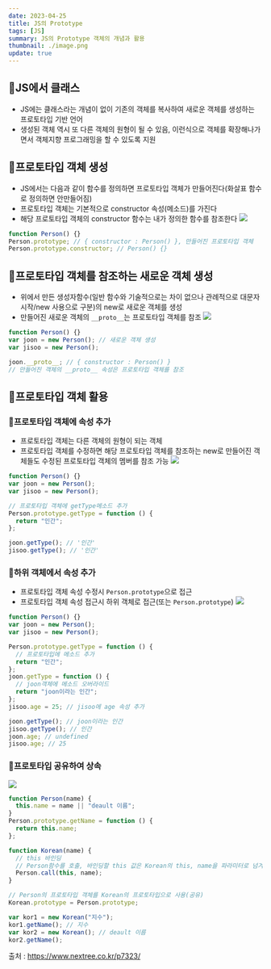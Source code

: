 ```yaml
---
date: 2023-04-25
title: JS의 Prototype
tags: [JS]
summary: JS의 Prototype 객체의 개념과 활용
thumbnail: ./image.png
update: true
---
```


## 📌JS에서 클래스

- JS에는 클래스라는 개념이 없이 기존의 객체를 복사하여 새로운 객체를 생성하는 프로토타입 기반 언어
- 생성된 객체 역시 또 다른 객체의 원형이 될 수 있음, 이런식으로 객체를 확장해나가면서 객체지향 프로그래밍을 할 수 있도록 지원

## 📌프로토타입 객체 생성

- JS에서는 다음과 같이 함수를 정의하면 프로토타입 객체가 만들어진다(화살표 함수로 정의하면 안만들어짐)
- 프로토타입 객체는 기본적으로 constructor 속성(메소드)를 가진다
- 해당 프로토타입 객체의 constructor 함수는 내가 정의한 함수를 참조한다
  ![](https://velog.velcdn.com/images/wjdtmfgh/post/86be0060-8540-4ee6-b72a-ef57e94f2e21/image.png)

```js
function Person() {}
Person.prototype; // { constructor : Person() }, 만들어진 프로토타입 객체
Person.prototype.constructor; // Person() {}
```

## 📌프로토타입 객체를 참조하는 새로운 객체 생성

- 위에서 만든 생성자함수(일반 함수와 기술적으로는 차이 없으나 관례적으로 대문자 시작/new 사용으로 구분)의 new로 새로운 객체를 생성
- 만들어진 새로운 객체의 `__proto__`는 프로토타입 객체를 참조
  ![](https://velog.velcdn.com/images/wjdtmfgh/post/657c92e3-89ee-44d1-83bb-38514190fcfc/image.png)

```js
function Person() {}
var joon = new Person(); // 새로운 객체 생성
var jisoo = new Person();

joon.__proto__; // { constructor : Person() }
// 만들어진 객체의 __proto__ 속성은 프로토타입 객체를 참조
```

## 📌프로토타입 객체 활용

### 📖프로토타입 객체에 속성 추가

- 프로토타입 객체는 다른 객체의 원형이 되는 객체
- 프로토타입 객체를 수정하면 해당 프로토타입 객체를 참조하는 new로 만들어진 객체들도 수정된 프로토타입 객체의 멤버를 참조 가능
  ![](https://velog.velcdn.com/images/wjdtmfgh/post/a7d9e498-c60e-4eff-bda0-1e02f523efaf/image.png)

```js
function Person() {}
var joon = new Person();
var jisoo = new Person();

// 프로토타입 객체에 getType메소드 추가
Person.prototype.getType = function () {
  return "인간";
};

joon.getType(); // '인간'
jisoo.getType(); // '인간'
```

### 📖하위 객체에서 속성 추가

- 프로토타입 객체 속성 수정시 `Person.prototype`으로 접근
- 프로토타입 객체 속성 접근시 하위 객체로 접근(또는 `Person.prototype`)
  ![](https://velog.velcdn.com/images/wjdtmfgh/post/271d1c0d-6683-4dde-8b14-d374666933e9/image.png)

```js
function Person() {}
var joon = new Person();
var jisoo = new Person();

Person.prototype.getType = function () {
  // 프로토타입에 메소드 추가
  return "인간";
};
joon.getType = function () {
  // joon객체에 메소드 오버라이드
  return "joon이라는 인간";
};
jisoo.age = 25; // jisoo에 age 속성 추가

joon.getType(); // joon이라는 인간
jisoo.getType(); // 인간
joon.age; // undefined
jisoo.age; // 25
```

### 📖프로토타입 공유하여 상속

![](https://velog.velcdn.com/images/wjdtmfgh/post/29fae702-0281-48e6-902c-bda6fb3bce0f/image.png)

```js
function Person(name) {
  this.name = name || "deault 이름";
}
Person.prototype.getName = function () {
  return this.name;
};

function Korean(name) {
  // this 바인딩
  // Person함수를 호출, 바인딩할 this 값은 Korean의 this, name을 파라미터로 넘겨줌
  Person.call(this, name);
}

// Person의 프로토타입 객체를 Korean의 프로토타입으로 사용(공유)
Korean.prototype = Person.prototype;

var kor1 = new Korean("지수");
kor1.getName(); // 지수
var kor2 = new Korean(); // deault 이름
kor2.getName();
```

출처 : https://www.nextree.co.kr/p7323/
